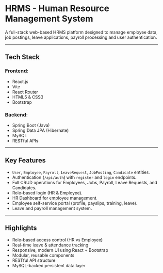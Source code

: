 # HRMS - Human Resource Management System

A full-stack web-based HRMS platform designed to manage employee data, job postings, leave applications, payroll processing
and user authentication.

---

## Tech Stack

### Frontend:
- React.js
- Vite
- React Router
- HTML5 & CSS3
- Bootstrap

### Backend:
- Spring Boot (Java)
- Spring Data JPA (Hibernate)
- MySQL
- RESTful APIs

---

##  Key Features

- `User`, `Employee`, `Payroll`, `LeaveRequest`, `JobPosting`, `Candidate` entities.
- Authentication (`/api/auth`) with `register` and `login` endpoints.
- Full CRUD operations for Employees, Jobs, Payroll, Leave Requests, and Candidates.
- Role-based login (HR & Employee).
- HR Dashboard for employee management.
- Employee self-service portal (profile, payslips, training, leave).
- Leave and payroll management system.

---

##  Highlights

- Role-based access control (HR vs Employee)
- Real-time leave & attendance tracking
- Responsive, modern UI using React + Bootstrap
- Modular, reusable components
- RESTful API structure
- MySQL-backed persistent data layer
